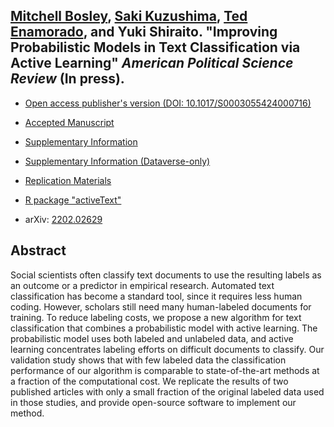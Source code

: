 ## [Mitchell Bosley](http://mbosley.github.io/), [Saki Kuzushima](https://sakikuzushima.github.io/), [Ted Enamorado](https://www.tedenamorado.com/), and Yuki Shiraito. "Improving Probabilistic Models in Text Classification via Active Learning" _American Political Science Review_ (In press).

- [Open access publisher's version (DOI: 10.1017/S0003055424000716)](https://doi.org/10.1017/S0003055424000716)

- [Accepted Manuscript](../files/active.pdf)

- [Supplementary Information](../files/active_si.pdf)

- [Supplementary Information (Dataverse-only)](../files/active_si_sim.pdf)

- [Replication Materials](https://doi.org/10.7910/DVN/7DOXQY)

- [R package "activeText"](https://github.com/activetext/activeText)

- arXiv: [2202.02629](https://doi.org/10.48550/arXiv.2202.02629)

## Abstract
Social scientists often classify text documents to use the resulting labels as an outcome or a predictor in empirical research.
Automated text classification has become a standard tool, since it requires less human coding.
However, scholars still need many human-labeled documents for training.
To reduce labeling costs, we propose a new algorithm for text classification that combines a probabilistic model with active learning.
The probabilistic model uses both labeled and unlabeled data, and active learning concentrates labeling efforts on difficult documents to classify.
Our validation study shows that with few labeled data the classification performance of our algorithm is comparable to state-of-the-art methods at a fraction of the computational cost.
We replicate the results of two published articles with only a small fraction of the original labeled data used in those studies, and provide open-source software to implement our method.
